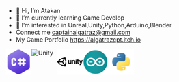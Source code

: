 - 👋 Hi, I’m Atakan
- 🌱 I’m currently learning Game Develop
- 👀 I’m interested in Unreal,Unity,Python,Arduino,Blender
- Connect me 
 captainalgatraz@gmail.com
 - My Game Portfolio 
 https://algatrazcpt.itch.io



<img align="left" alt="C #" width="60px" src="https://raw.githubusercontent.com/github/explore/80688e429a7d4ef2fca1e82350fe8e3517d3494d/topics/csharp/csharp.png" />
<img align="left" alt="Unity" width="60px" src="https://upload.wikimedia.org/wikipedia/commons/2/20/UE_Logo_Black_Centered.svg" />
<img align="left" alt="Unity" width="60px" src="https://raw.githubusercontent.com/github/explore/80688e429a7d4ef2fca1e82350fe8e3517d3494d/topics/unity/unity.png" />
<img align="left" alt="Arduino" width="60px" src="https://raw.githubusercontent.com/github/explore/80688e429a7d4ef2fca1e82350fe8e3517d3494d/topics/arduino/arduino.png" />
<img align="left" alt="Python" width="60px" src="https://raw.githubusercontent.com/github/explore/80688e429a7d4ef2fca1e82350fe8e3517d3494d/topics/python/python.png" />


